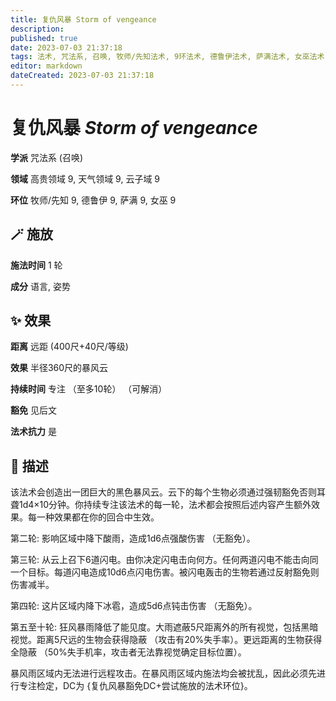 ```yaml
---
title: 复仇风暴 Storm of vengeance
description: 
published: true
date: 2023-07-03 21:37:18
tags: 法术, 咒法系, 召唤, 牧师/先知法术, 9环法术, 德鲁伊法术, 萨满法术, 女巫法术, 高贵领域, 天气领域, 云子域
editor: markdown
dateCreated: 2023-07-03 21:37:18
---
```


# **复仇风暴** *Storm of vengeance*

**学派** 咒法系 (召唤) 

**领域** 高贵领域 9, 天气领域 9, 云子域 9

**环位** 牧师/先知 9, 德鲁伊 9, 萨满 9, 女巫 9

## 🪄 施放

**施法时间** 1 轮

**成分** 语言, 姿势

## ✨ 效果  

**距离** 远距 (400尺+40尺/等级) 

**效果** 半径360尺的暴风云 

**持续时间** 专注 （至多10轮） （可解消） 

**豁免** 见后文

**法术抗力** 是

## 📖 描述

该法术会创造出一团巨大的黑色暴风云。云下的每个生物必须通过强韧豁免否则耳聋1d4×10分钟。你持续专注该法术的每一轮，法术都会按照后述内容产生额外效果。每一种效果都在你的回合中生效。

第二轮: 影响区域中降下酸雨，造成1d6点强酸伤害 （无豁免）。

第三轮: 从云上召下6道闪电。由你决定闪电击向何方。任何两道闪电不能击向同一个目标。每道闪电造成10d6点闪电伤害。被闪电轰击的生物若通过反射豁免则伤害减半。

第四轮: 这片区域内降下冰雹，造成5d6点钝击伤害 （无豁免）。

第五至十轮: 狂风暴雨降低了能见度。大雨遮蔽5尺距离外的所有视觉，包括黑暗视觉。距离5尺远的生物会获得隐蔽 （攻击有20%失手率）。更远距离的生物获得全隐蔽 （50%失手机率，攻击者无法靠视觉确定目标位置）。

暴风雨区域内无法进行远程攻击。在暴风雨区域内施法均会被扰乱，因此必须先进行专注检定，DC为 {复仇风暴豁免DC+尝试施放的法术环位}。
    